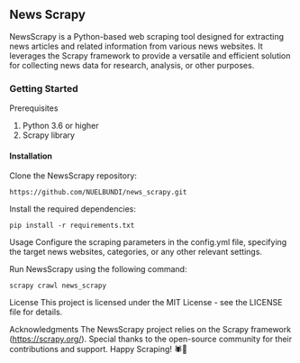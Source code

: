 

## News Scrapy
NewsScrapy is a Python-based web scraping tool designed for extracting news articles and related information from various news websites. It leverages the Scrapy framework to provide a versatile and efficient solution for collecting news data for research, analysis, or other purposes.


### Getting Started
Prerequisites
1. Python 3.6 or higher
2. Scrapy library
   
#### Installation
Clone the NewsScrapy repository:
```
https://github.com/NUELBUNDI/news_scrapy.git
```
Install the required dependencies:
```
pip install -r requirements.txt
```
Usage
Configure the scraping parameters in the config.yml file, specifying the target news websites, categories, or any other relevant settings.

Run NewsScrapy using the following command:
```
scrapy crawl news_scrapy
``` 

License
This project is licensed under the MIT License - see the LICENSE file for details.

Acknowledgments
The NewsScrapy project relies on the Scrapy framework (https://scrapy.org/).
Special thanks to the open-source community for their contributions and support.
Happy Scraping! 🕷️📰
